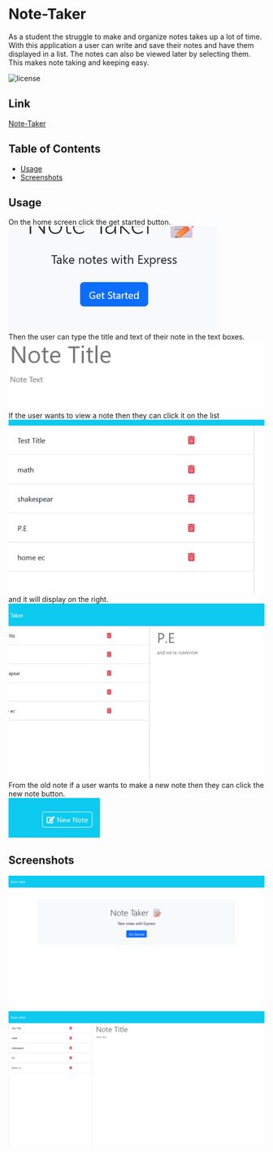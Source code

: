 # Note-Taker
As a student the struggle to make and organize notes takes up a lot of time. With this application a user can write and save their notes and have them displayed in a list. The notes can also be viewed later by selecting them. This makes note taking and keeping easy.

![license](https://img.shields.io/badge/License-MIT-purple)

## Link
[Note-Taker](https://calm-depths-62593-019430d66823.herokuapp.com/)

## Table of Contents

- [Usage](#usage)
- [Screenshots](#screenshots)

## Usage 

On the home screen click the get started button.\
![Get Started](./public/assets/images/get-startedbtn.png)\
Then the user can type the title and text of their note in the text boxes.\
![Text area](./public/assets/images/note-textbox.png)\
If the user wants to view a note then they can click it on the list \
![Note List](./public/assets/images/note-list.png)\
and it will display on the right.\
![Note Display](./public/assets/images/note-display.png)\
From the old note if a user wants to make a new note then they can click the new note button.\
![New Note](./public/assets/images/new-note.png)
## Screenshots
![HomePage](./public/assets/images/home-screenshot.png)
![Notes Page](./public/assets/images/notes-screen.png)